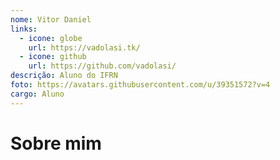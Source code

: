 ```yaml
---
nome: Vitor Daniel
links: 
  - icone: globe
    url: https://vadolasi.tk/
  - icone: github
    url: https://github.com/vadolasi/
descrição: Aluno do IFRN
foto: https://avatars.githubusercontent.com/u/39351572?v=4
cargo: Aluno
---
```


# Sobre mim
